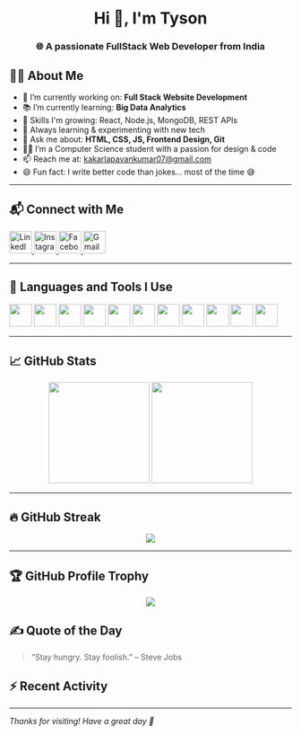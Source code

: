 <h1 align="center">Hi 👋, I'm Tyson</h1>
<h3 align="center">🌐 A passionate FullStack Web Developer from India</h3

---

## 🧑‍💻 About Me

- 🔭 I’m currently working on: **Full Stack Website Development**
- 📚 I’m currently learning: **Big Data Analytics**
- 🌱 Skills I'm growing: React, Node.js, MongoDB, REST APIs
- 🧠 Always learning & experimenting with new tech
- 💬 Ask me about: **HTML, CSS, JS, Frontend Design, Git**
- 👨‍🎓 I’m a Computer Science student with a passion for design & code
- 📫 Reach me at: [kakarlapavankumar07@gmail.com](mailto:kakarlapavankumar07@gmail.com)
- 😄 Fun fact: I write better code than jokes... most of the time 😅

---
## 📬 Connect with Me

<p align="left">
  <a href="https://www.linkedin.com/in/pavan-kumar-kakarla-a9a72a349" target="_blank" title="LinkedIn">
    <img src="https://skillicons.dev/icons?i=linkedin" alt="LinkedIn" height="40" />
  </a>
  <a href="https://www.instagram.com/pavan_kr7_" target="_blank" title="Instagram">
    <img src="https://img.icons8.com/fluency/48/instagram-new.png" alt="Instagram" height="40" />
  </a>
  <a href="https://www.facebook.com/share/16s8m4X2fm/" target="_blank" title="Facebook">
    <img src="https://img.icons8.com/fluency/48/facebook-new.png" alt="Facebook" height="40" />
  </a>
  <a href="mailto:kakarlapavankumar07@gmail.com" title="Gmail">
    <img src="https://img.icons8.com/fluency/48/gmail-new.png" alt="Gmail" height="40" />
  </a>
</p>

 

---

## 🔧 Languages and Tools I Use

<p align="left">
  <img src="https://cdn.jsdelivr.net/gh/devicons/devicon/icons/html5/html5-original.svg" width="40" />
  <img src="https://cdn.jsdelivr.net/gh/devicons/devicon/icons/css3/css3-original.svg" width="40" />
  <img src="https://cdn.jsdelivr.net/gh/devicons/devicon/icons/javascript/javascript-original.svg" width="40" />
  <img src="https://cdn.jsdelivr.net/gh/devicons/devicon/icons/react/react-original.svg" width="40" />
  <img src="https://cdn.jsdelivr.net/gh/devicons/devicon/icons/nodejs/nodejs-original.svg" width="40" />
  <img src="https://cdn.jsdelivr.net/gh/devicons/devicon/icons/express/express-original.svg" width="40" />
  <img src="https://cdn.jsdelivr.net/gh/devicons/devicon/icons/mongodb/mongodb-original.svg" width="40" />
  <img src="https://cdn.jsdelivr.net/gh/devicons/devicon/icons/mysql/mysql-original.svg" width="40" />
  <img src="https://cdn.jsdelivr.net/gh/devicons/devicon/icons/git/git-original.svg" width="40" />
  <img src="https://cdn.jsdelivr.net/gh/devicons/devicon/icons/github/github-original.svg" width="40" />
  <img src="https://cdn.jsdelivr.net/gh/devicons/devicon/icons/vscode/vscode-original.svg" width="40" />
</p>

---

## 📈 GitHub Stats

<div align="center">
  <img src="https://github-readme-stats.vercel.app/api?username=tyson272&show_icons=true&theme=radical" height="180px" />
  <img src="https://github-readme-stats.vercel.app/api/top-langs/?username=tyson272&layout=compact&theme=radical" height="180px" />
</div>

---

## 🔥 GitHub Streak

<p align="center">
  <img src="https://github-readme-streak-stats.herokuapp.com/?user=tyson272&theme=radical" />
</p>

---

## 🏆 GitHub Profile Trophy

<p align="center">
  <img src="https://github-profile-trophy.vercel.app/?username=tyson272&theme=radical&row=1&column=7" />
</p>



## ✍️ Quote of the Day
> “Stay hungry. Stay foolish.” – Steve Jobs


## ⚡ Recent Activity
<!--START_SECTION:activity-->
<!--END_SECTION:activity-->

---

_Thanks for visiting! Have a great day 👋_
